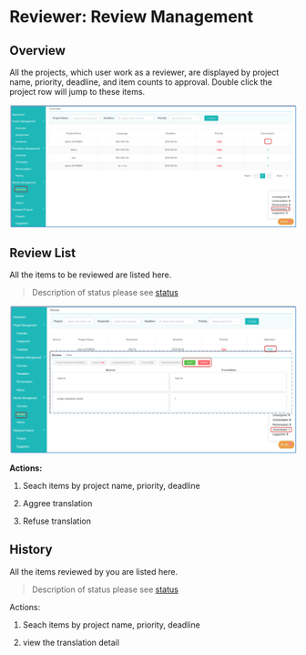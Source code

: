 # Reviewer: Review Management

## Overview

All the projects, which user work as a reviewer, are displayed by project name, priority, deadline, and item counts to approval. Double click the project row will jump to these items.

![](/assets/review_management.overview.png)

## Review List

All the items to be reviewed are listed here.

> Description of status please see [status](../glossary.md#status)

![](/assets/review_management.review.png)

**Actions:**

1. Seach items by project name, priority, deadline

2. Aggree translation

3. Refuse translation


## History

All the items reviewed by you are listed here.
 

> Description of status please see [status](../glossary.md#status)

Actions:

1. Seach items by project name, priority, deadline

2. view the translation detail





